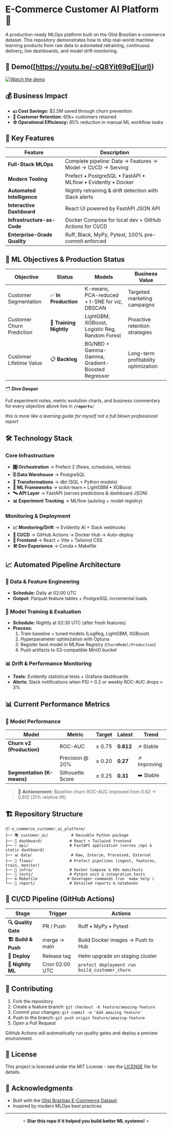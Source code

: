# E-Commerce Customer AI Platform 🚀

A production-ready MLOps platform built on the Olist Brazilian e-commerce dataset. This repository demonstrates how to ship real-world machine learning products from raw data to automated retraining, continuous delivery, live dashboards, and model drift monitoring.

## 🎥 Demo([https://youtu.be/-cQ8Yit69gE](url))

[![Watch the demo](https://github.com/user-attachments/assets/f8c5c15a-f6a4-4346-816d-eea06cc54cff)]([https://youtu.be/o8FfLyBBcN4](https://youtu.be/-cQ8Yit69gE))

## 💰 Business Impact

- **💵 Cost Savings:** $2.5M saved through churn prevention
- **👥 Customer Retention:** 60k+ customers retained
- **⚙️ Operational Efficiency:** 85% reduction in manual ML workflow tasks

## 🌟 Key Features

| Feature | Description |
|---------|-------------|
| **Full-Stack MLOps** | Complete pipeline: Data → Features → Model → CI/CD → Serving |
| **Modern Tooling** | Prefect • PostgreSQL • FastAPI • MLflow • Evidently • Docker |
| **Automated Intelligence** | Nightly retraining & drift detection with Slack alerts |
| **Interactive Dashboard** | React UI powered by FastAPI JSON API |
| **Infrastructure-as-Code** | Docker Compose for local dev + GitHub Actions for CI/CD |
| **Enterprise-Grade Quality** | Ruff, Black, MyPy, Pytest, 100% pre-commit enforced |

## 🎯 ML Objectives & Production Status

| Objective | Status | Models | Business Value |
|-----------|--------|--------|---------------|
| Customer Segmentation | ✅ **In Production** | K-means, PCA-reduced + t-SNE for viz, DBSCAN | Targeted marketing campaigns |
| Customer Churn Prediction | 🔄 **Training Nightly** | LightGBM, XGBoost, Logistic Reg, Random Forest | Proactive retention strategies |
| Customer Lifetime Value | 📋 **Backlog** | BG/NBD + Gamma-Gamma, Gradient-Boosted Regressor | Long-term profitability optimization |

🗂 **Dive Deeper**

Full experiment notes, metric evolution charts, and business commentary for every
objective above live in **`/reports/`**

*this is more like a learning guide for myself not a full blown professional report*

## 🛠️ Technology Stack

### Core Infrastructure
- **🎛️ Orchestration** → Prefect 2 (flows, schedules, retries)
- **🗄️ Data Warehouse** → PostgreSQL
- **🔄 Transformations** → dbt (SQL + Python models)
- **🧠 ML Frameworks** → scikit-learn • LightGBM • XGBoost
- **🛰️ API Layer** → FastAPI (serves predictions & dashboard JSON)
- **📊 Experiment Tracking** → MLflow (autolog + model registry)

### Monitoring & Deployment
- **📈 Monitoring/Drift** → Evidently AI + Slack webhooks
- **🚀 CI/CD** → GitHub Actions → Docker Hub → Auto-deploy
- **🎨 Frontend** → React + Vite + Tailwind CSS
- **🛠️ Dev Experience** → Conda • Makefile


## 📈 Automated Pipeline Architecture

### 🔄 Data & Feature Engineering
- **Schedule:** Daily at 02:00 UTC
- **Output:** Parquet feature tables + PostgreSQL incremental loads

### 🧠 Model Training & Evaluation
- **Schedule:** Nightly at 02:30 UTC (after fresh features)
- **Process:**
  1. Train baseline + tuned models (LogReg, LightGBM, XGBoost)
  2. Hyperparameter optimization with Optuna
  3. Register best model in MLflow Registry (`ChurnModel/Production`)
  4. Push artifacts to S3-compatible MinIO bucket

### 📊 Drift & Performance Monitoring
- **Tools:** Evidently statistical tests + Grafana dashboards
- **Alerts:** Slack notifications when PSI > 0.2 or weekly ROC-AUC drops > 3%

## 📊 Current Performance Metrics

### 🎯 Model Performance

| Model | Metric | Target | Latest | Trend |
|-------|--------|---------|--------|-------|
| **Churn v2 (Production)** | ROC-AUC | ≥ 0.75 | **0.812** | ↗️ Stable |
| | Precision @ 20% | ≥ 0.20 | **0.27** | ↗️ Improving |
| **Segmentation (K-means)** | Silhouette Score | ≥ 0.25 | **0.31** | ➡️ Stable |

> 🎉 **Achievement:** Baseline churn ROC-AUC improved from 0.62 → 0.812 (31% relative lift)

## 🏗️ Repository Structure

```
📦 e_commerce_customer_ai_platform/
├── 📚 customer_ai/          # Reusable Python package
├── 🎨 dashboard/            # React + Tailwind frontend
├── ⚡ api/                  # FastAPI application (serves /api & static dashboard)
├── 📊 data/                 # Raw, Interim, Processed, External
├── 🔄 flows/                # Prefect pipelines (ingest, features, train, monitor)
├── 🐳 infra/                # Docker Compose & K8s manifests
├── 🧪 tests/                # Pytest unit & integration tests
├── ⚙️ Makefile             # Developer commands (run `make help`)
└── 📖 report/               # Detailed reports & notebooks
```

## 🔄 CI/CD Pipeline (GitHub Actions)

| Stage | Trigger | Actions |
|-------|---------|---------|
| **🔍 Quality Gate** | PR / Push | Ruff • MyPy • Pytest |
| **🏗️ Build & Push** | merge → main | Build Docker images → Push to Hub |
| **🚀 Deploy** | Release tag | Helm upgrade on staging cluster |
| **🌙 Nightly ML** | Cron 02:00 UTC | `prefect deployment run build_customer_churn` |


## 🤝 Contributing

1. Fork the repository
2. Create a feature branch: `git checkout -b feature/amazing-feature`
3. Commit your changes: `git commit -m 'Add amazing feature'`
4. Push to the branch: `git push origin feature/amazing-feature`
5. Open a Pull Request

GitHub Actions will automatically run quality gates and deploy a preview environment.

## 📄 License

This project is licensed under the MIT License - see the [LICENSE](LICENSE) file for details.

## 🙏 Acknowledgments

- Built with the [Olist Brazilian E-Commerce Dataset](https://www.kaggle.com/olistbr/brazilian-ecommerce)
- Inspired by modern MLOps best practices

---

<div align="center">
  
⭐ **Star this repo if it helped you build better ML systems!** ⭐

</div>
